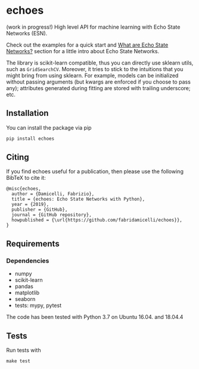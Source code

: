 # echoes 
(work in progress!)
High level API for machine learning with Echo State Networks (ESN).

Check out the examples for a quick start and [What are Echo State Networks?](https://fabridamicelli.github.io/echoes/tutorial/) section for a little intro about Echo State Networks.

The library is scikit-learn compatible, thus you can directly use sklearn utils, such as ```GridSearchCV```.
Moreover, it tries to stick to the intuitions that you might bring from using sklearn.
For example, models can be initialized without passing arguments (but kwargs are enforced if you choose to pass any); attributes generated during fitting are stored with trailing underscore; etc.


## Installation
You can install the package via pip
```sh
pip install echoes
```

## Citing
If you find echoes useful for a publication, then please use the following BibTeX to cite it:

```
@misc{echoes,
  author = {Damicelli, Fabrizio},
  title = {echoes: Echo State Networks with Python},
  year = {2019},
  publisher = {GitHub},
  journal = {GitHub repository},
  howpublished = {\url{https://github.com/fabridamicelli/echoes}},
}
```

## Requirements
### Dependencies
 - numpy
 - scikit-learn
 - pandas
 - matplotlib
 - seaborn 
 - tests: mypy, pytest 

The code has been tested with Python 3.7 on Ubuntu 16.04. and 18.04.4

## Tests 
Run tests with 
```
make test
```
